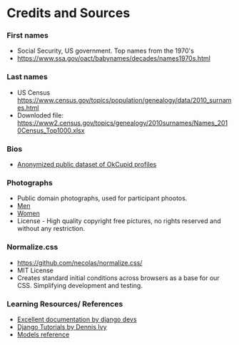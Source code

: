 # Credits and Sources

### First names
* Social Security, US government. Top names from the 1970's
* https://www.ssa.gov/oact/babynames/decades/names1970s.html

### Last names
* US Census https://www.census.gov/topics/population/genealogy/data/2010_surnames.html
* Downloded file: https://www2.census.gov/topics/genealogy/2010surnames/Names_2010Census_Top1000.xlsx

### Bios
* [Anonymized public dataset of OkCupid profiles](https://github.com/rudeboybert/JSE_OkCupid)

### Photographs
* Public domain photographs, used for participant phootos.
* [Men](https://pixnio.com/photos/people/male-men)
* [Women](https://pixnio.com/photos/people/female-women)
* License - High quality copyright free pictures, no rights reserved and without any restriction.

### Normalize.css
* https://github.com/necolas/normalize.css/
* MIT License
* Creates standard initial conditions across browsers as a base for our CSS. 
Simplifying development and testing.

### Learning Resources/ References
* [Excellent documentation by django devs](https://docs.djangoproject.com/en/3.1/)
* [Django Tutorials by Dennis Ivy](https://www.youtube.com/watch?v=xv_bwpA_aEA&list=PL-51WBLyFTg2vW-_6XBoUpE7vpmoR3ztO)
* [Models reference](https://github.com/ElSergio217/Django_Tinder/blob/master/music_tinder/app/models.py)
